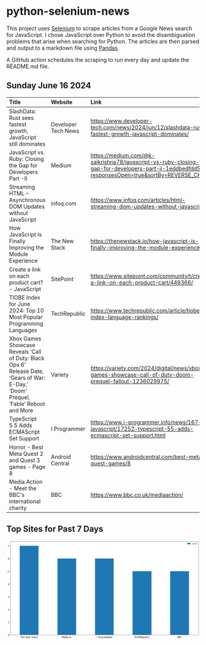 # python-selenium-news

This project uses [Selenium](https://www.seleniumhq.org/) to scrape articles from a Google News search for JavaScript.
I chose JavaScript over Python to avoid the disambiguation problems that arise when searching for Python.
The articles are then parsed and output to a markdown file using [Pandas](https://pandas.pydata.org/).

A GitHub action schedules the scraping to run every day and update the README.md file.

## Sunday June 16 2024


| Title                                                                                                                                | Website             | Link                                                                                                                                              |
|:-------------------------------------------------------------------------------------------------------------------------------------|:--------------------|:--------------------------------------------------------------------------------------------------------------------------------------------------|
| SlashData: Rust sees fastest growth, JavaScript still dominates                                                                      | Developer Tech News | https://www.developer-tech.com/news/2024/jun/12/slashdata-rust-fastest-growth-javascript-dominates/                                               |
| JavaScript vs. Ruby: Closing the Gap for Developers Part -II                                                                         | Medium              | https://medium.com/@k-saikrishna78/javascript-vs-ruby-closing-the-gap-for-developers-part-ii-1eddbedfdd53?responsesOpen=true&sortBy=REVERSE_CHRON |
| Streaming HTML – Asynchronous DOM Updates without JavaScript                                                                         | infoq.com           | https://www.infoq.com/articles/html-streaming-dom-updates-without-javascript/                                                                     |
| How JavaScript Is Finally Improving the Module Experience                                                                            | The New Stack       | https://thenewstack.io/how-javascript-is-finally-improving-the-module-experience/                                                                 |
| Create a link on each product cart? - JavaScript                                                                                     | SitePoint           | https://www.sitepoint.com/community/t/create-a-link-on-each-product-cart/449366/                                                                  |
| TIOBE Index for June 2024: Top 10 Most Popular Programming Languages                                                                 | TechRepublic        | https://www.techrepublic.com/article/tiobe-index-language-rankings/                                                                               |
| Xbox Games Showcase Reveals ‘Call of Duty: Black Ops 6’ Release Date, ‘Gears of War: E-Day,’ ‘Doom’ Prequel, ‘Fable’ Reboot and More | Variety             | https://variety.com/2024/digital/news/xbox-games-showcase-call-of-duty-doom-prequel-fallout-1236029975/                                           |
| TypeScript 5.5 Adds ECMAScript Set Support                                                                                           | I Programmer        | https://www.i-programmer.info/news/167-javascript/17252-typescript-55-adds-ecmascript-set-support.html                                            |
| Horror - Best Meta Quest 2 and Quest 3 games - Page 8                                                                                | Android Central     | https://www.androidcentral.com/best-meta-quest-games/8                                                                                            |
| Media Action - Meet the BBC's international charity                                                                                  | BBC                 | https://www.bbc.co.uk/mediaaction/                                                                                                                |
## Top Sites for Past 7 Days

![Graph of Top Sites](https://raw.githubusercontent.com/dan-mba/python-selenium-news/main/last-week.png)

